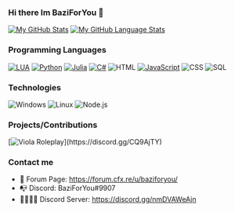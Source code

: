 ### Hi there Im BaziForYou 👋

[![My GitHub Stats](https://github-readme-stats.vercel.app/api/?username=BaziForYou&count_private=true&theme=tokyonight&show_icons=true )](https://github.com/BaziForYou)
[![My GitHub Language Stats](https://github-readme-stats.vercel.app/api/top-langs/?username=BaziForYou&langs_count=5&theme=tokyonight&layout=compact)](https://github.com/BaziForYou)

### Programming Languages

[![LUA](https://img.shields.io/badge/-Lua-000?&logo=lua&logoColor=2C2D72)](https://www.lua.org/docs.html)
[![Python](https://img.shields.io/badge/-Python-000?&logo=python&logoColor=f2c6402)](https://docs.python.org/3/)
[![Julia](https://img.shields.io/badge/-Julia-000?&logo=julia&logoColor=379244)](https://docs.julialang.org)
[![C#](https://img.shields.io/badge/-C%23-000?&logo=csharp&logoColor=934b8e)](https://docs.microsoft.com/en-us/dotnet/csharp/)
![HTML](https://img.shields.io/badge/-HTML-000?&logo=html5)
[![JavaScript](https://img.shields.io/badge/-JavaScript-000?&logo=JavaScript&logoColor=ddc508)](https://github.com/visibait?tab=repositories&q=&type=&language=javascript)
![CSS](https://img.shields.io/badge/-CSS-000?&logo=css3&logoColor=007ACC)
![SQL](https://img.shields.io/badge/-SQL-000?&logo=MySQL&logoColor=4479A1)

### Technologies

![Windows](https://img.shields.io/badge/-Windows-000?&logo=windows&logoColor=0052CC)
![Linux](https://img.shields.io/badge/-Linux-000?&logo=Linux&logoColor=FCC624)
![Node.js](https://img.shields.io/badge/-Node.js-000?&logo=node.js)

### Projects/Contributions 

[![Viola Roleplay](https://img.shields.io/badge/-%E2%9D%A4%EF%B8%8F%20Viola%20Roleplay-000?)](https://discord.gg/CQ9AjTY)

### Contact me

- 🤩 Forum Page: https://forum.cfx.re/u/baziforyou/
- 📭 Discord: BaziForYou#9907
- 👨‍👩‍👧‍👦 Discord Server: https://discord.gg/nmDVAWeAjn

